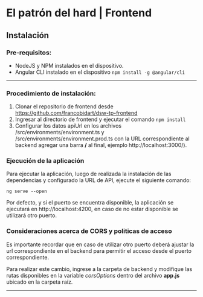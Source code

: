 # El patrón del hard | Frontend

## Instalación 
### Pre-requisitos:

* NodeJS y NPM instalados en el dispositivo.
* Angular CLI instalado en el dispositivo ``` npm install -g @angular/cli ```

---

### Procedimiento de instalación:

1. Clonar el repositorio de frontend desde https://github.com/francobidart/dsw-tp-frontend
2. Ingresar al directorio de frontend y ejecutar el comando ``` npm install ```
3. Configurar los datos apiUrl en los archivos /src/environments/environment.ts y /src/environments/environment.prod.ts con la URL correspondiente al backend agregar una barra **/** al final, ejemplo http://localhost:3000/).

### Ejecución de la aplicación

Para ejecutar la aplicación, luego de realizada la instalación de las dependencias y configurado la URL de API, ejecute el siguiente comando:

```
ng serve --open
```

Por defecto, y si el puerto se encuentra disponible, la aplicación se ejecutará en http://localhost:4200, en caso de no estar disponible se utilizará otro puerto.

### Consideraciones acerca de CORS y politicas de acceso

Es importante recordar que en caso de utilizar otro puerto deberá ajustar la url correspondiente en el backend para permitir el acceso desde el puerto correspondiente.

Para realizar este cambio, ingrese a la carpeta de backend y modifique las rutas disponibles en la variable _corsOptions_ dentro del archivo **app.js** ubicado en la carpeta raíz.

---
